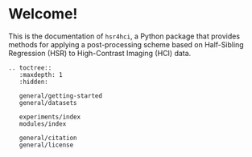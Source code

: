 # Welcome!

This is the documentation of ``hsr4hci``, a Python package that provides methods for applying a post-processing scheme based on Half-Sibling Regression (HSR) to High-Contrast Imaging (HCI) data.


```{eval-rst}
.. toctree::
   :maxdepth: 1
   :hidden:

   general/getting-started
   general/datasets

   experiments/index
   modules/index

   general/citation
   general/license
```